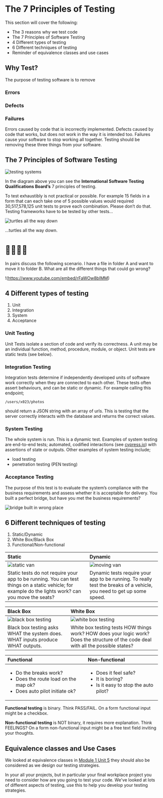 # The 7 Principles of Testing

This section will cover the following:

*   The 3 reasons why we test code
*   The 7 Principles of Software Testing
*   4 Different types of testing
*   6 Different techniques of testing
*   Reminder of equivalence classes and use cases

## Why Test?

The purpose of testing software is to remove

### Errors

### Defects

### Failures

Errors caused by code that is incorrectly implemented. Defects caused by code that works, but does not work in the way it is intended too. Failures cause your software to stop working all together. Testing should be removing these three things from your software.

## The 7 Principles of Software Testing

![testing systems](https://user-images.githubusercontent.com/4499581/79204022-ce6e7a00-7e33-11ea-81cb-d6b3498ca10f.png)

In the diagram above you can see the **International Software Testing Qualifications Board’s** 7 principles of testing.

To test exhaustibly is not practical or possible. For example 15 fields in a form that can each take one of 5 possible values would required 30,517,578,125 unit tests to prove each combination. Please don’t do that. Testing frameworks have to be tested by other tests…

![turtles all the way down](https://i.imgur.com/ksa6Y1j.jpg)

…turtles all the way down.

# 👩‍💻🧑‍💻

In pairs discuss the following scenario. I have a file in folder A and want to move it to folder B. What are all the different things that could go wrong?

!(https://www.youtube.com/embed/rFaWOw8bIMM)

## 4 Different types of testing

1.  Unit
2.  Integration
3.  System
4.  Acceptance

### Unit Testing

Unit Tests isolate a section of code and verify its correctness. A unit may be an individual function, method, procedure, module, or object. Unit tests are static tests (see below).

### Integration Testing

Integration tests determine if independently developed units of software work correctly when they are connected to each other. These tests often assert behaviours, and can be static or dynamic. For example calling this endpoint;

    /users/x023/photos

should return a JSON string with an array of urls. This is testing that the server correctly interacts with the database and returns the correct values.

### System Testing

The whole system is run. This is a dynamic test. Examples of system testing are end-to-end tests; automated, codified interactions (see [cypress.io](https://www.cypress.io/)) with assertions of state or outputs. Other examples of system testing include;

*   load testing
*   penetration testing (PEN testing)

### Acceptance Testing

The purpose of this test is to evaluate the system’s compliance with the business requirements and assess whether it is acceptable for delivery. You built a perfect bridge, but have you met the business requirements?

![bridge built in wrong place](https://capiro.co.uk/wp-content/uploads/2017/02/HiRes-e1486720284485.jpg)

## 6 Different techniques of testing

1.  Static/Dynamic
2.  White Box/Black Box
3.  Functional/Non-functional

|Static|Dynamic|
|:-----|:------|
|<img src="https://cdn.motor1.com/images/mgl/EqyMv/s1/volkswagen-id-buzz-concept-detroit-2017.jpg" alt="static van"/>|<img src="https://www.inchcape.co.uk/-/media/ba79d1fea496499b8ec94a3dbe692b96.jpeg?la=en-gb&amp;hash=193E23BD23DFD2666426DB2E5C8FFE92" alt="moving van"/>|
|Static tests do not require your app to be running. You can test things on a static vehicle; for example do the lights work? can you move the seats?|Dynamic tests require your app to be running. To really test the breaks of a vehicle, you need to get up some speed.|

|Black Box|White Box|
|:--------|:--------|
<img src="https://user-images.githubusercontent.com/4499581/79354719-afa3dc80-7f34-11ea-9379-802c2f0bf121.jpg" alt="black box testing"/>|<img src="https://user-images.githubusercontent.com/4499581/79354705-aa469200-7f34-11ea-81e2-6dca80025096.jpg" alt="white box testing">|
|Black box testing asks WHAT the system does. WHAT inputs produce WHAT outputs.|White box testing tests HOW things work? HOW does your logic work? Does the structure of the code deal with all the possible states?|

|Functional|Non-functional|
|:---------|:-------------|
|<ul><li>Do the breaks work?</li><li>Does the route load on the map ok?</li><li>Does auto pilot initiate ok?</li></ul>|<ul><li>Does it feel safe?</li><li>It is boring?</li><li>Is it easy to stop the auto pilot?</li></ul>|

**Functional testing** is binary. Think PASS/FAIL. On a form functional input might be a checkbox.

**Non-functional testing** is NOT binary, it requires more explanation. Think FEELINGS? On a form non-functional input might be a free text field inviting your thoughts.

## Equivalence classes and Use Cases

We looked at equivalence classes in [Module 1 Unit 5](https://multiverselearningproducts.github.io/curriculum/Module-1/Unit-5-End_to_end_testing/1.5.4-Test_cases_and_equivalence_testing.html) they should also be considered as we design our testing strategies.

In your all your projects, but in particular your final workplace project you need to consider how are you going to test your code. We've looked at lots of different aspects of testing, use this to help you develop your testing strategies.